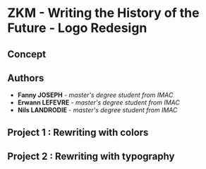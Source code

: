 # ZKM - Writing the History of the Future - Logo Redesign 

## Concept



## Authors 

- **Fanny JOSEPH** - *master's degree student from IMAC*
- **Erwann LEFEVRE** - *master's degree student from IMAC*
- **Nils LANDRODIE** - *master's degree student from IMAC*

## Project 1 : Rewriting with colors



## Project 2 : Rewriting with typography
